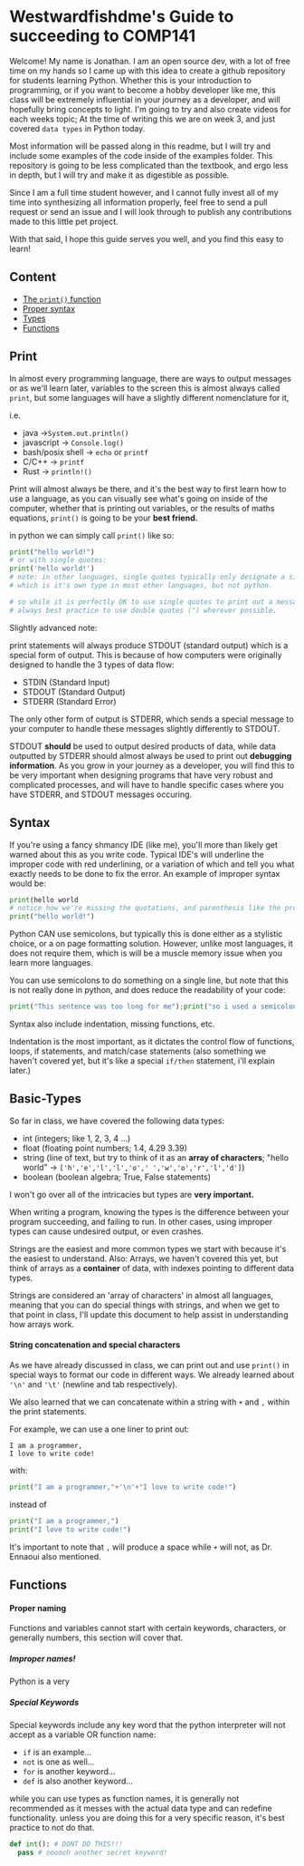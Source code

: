 # Westwardfishdme's Guide to succeeding to COMP141

Welcome! My name is Jonathan. I am an open source dev, with a lot of free time 
on my hands so I came up with this idea to create a github repository for 
students learning Python. Whether this is your introduction to programming,
or if you want to become a hobby developer like me, this class will be 
extremely influential in your journey as a developer, and will hopefully bring concepts
to light. I'm going to try and also create videos for each weeks topic; At the time of
writing this we are on week 3, and just covered `data types` in Python today.

Most information will be passed along in this readme, but I will try and include some examples
of the code inside of the examples folder. This repository is going to be less complicated than
the textbook, and ergo less in depth, but I will try and make it as digestible as possible. 

Since I am a full time student however, and I cannot fully invest all of my time into synthesizing 
all information properly, feel free to send a pull request or send an issue and I will look through
to publish any contributions made to this little pet project.

With that said, I hope this guide serves you well, and you find this easy to learn!

## Content
- [The `print()` function](#print)
- [Proper syntax](#syntax)
- [Types](#basic-types)
- [Functions](#functions)

## Print 
In almost every programming language, there are ways to output messages or as we'll learn later, 
variables to the screen this is almost always called `print`, but some languages will have a slightly
different nomenclature for it, 

i.e. 
- java ->`System.out.println()` 
- javascript -> `Console.log()`
- bash/posix shell -> `echo` or `printf`
- C/C++ -> `printf`
- Rust -> `println!()`

Print will almost always be there, and it's the best way to first learn how to use a language, as you can visually
see what's going on inside of the computer, whether that is printing out variables, or the results of maths 
equations, `print()` is going to be your __best friend.__

in python we can simply call `print()` like so:

```py
print("hello world!")
# or with single quotes:
print('hello world!')
# note: in other languages, single quotes typically only designate a single character,
# which is it's own type in most other languages, but not python.

# so while it is perfectly OK to use single quotes to print out a message, it is almost
# always best practice to use double quotes (") wherever possible.
```

Slightly advanced note: 

print statements will always produce STDOUT (standard output) which is a special form of output.
This is because of how computers were originally designed to handle the 3 types of data flow:
- STDIN (Standard Input)
- STDOUT (Standard Output)
- STDERR (Standard Error)

The only other form of output is STDERR, which sends a special message to your computer to handle these messages
slightly differently to STDOUT. 

STDOUT **should** be used to output desired products of data, while data outputted by STDERR should almost always
be used to print out **debugging information**. As you grow in your journey as a developer, you will find this to be very important
when designing programs that have very robust and complicated processes, and will have to handle specific cases
where you have STDERR, and STDOUT messages occuring.

## Syntax
If you're using a fancy shmancy IDE (like me), you'll more than likely get warned about this as you write code.
Typical IDE's will underline the improper code with red underlining, or a variation of which and tell you what
exactly needs to be done to fix the error. An example of improper syntax would be:

```py
print(hello world
# notice how we're missing the quotations, and parenthesis like the proper output:
print("hello world!")
```
Python CAN use semicolons, but typically this is done either as a stylistic choice, or a on page formatting solution.
However, unlike most languages, it does not require them, which is will be a muscle memory issue when you learn more languages.

You can use semicolons to do something on a single line, but note that this is not really done in python, and does
reduce the readability of your code:
```py
print("This sentence was too long for me");print("so i used a semicolon for another print statement.")
```
Syntax also include indentation, missing functions, etc.

Indentation is the most important, as it dictates the control flow of functions, loops, if statements, and match/case
statements (also something we haven't covered yet, but it's like a special `if/then` statement, i'll explain later.) 

## Basic-Types
So far in class, we have covered the following data types:
- int (integers; like 1, 2, 3, 4 ...) 
- float (floating point numbers; 1.4, 4.29 3.39)
- string (line of text, but try to think of it as an **array of characters**; "hello world" -> `['h','e','l','l','o',' ','w','o','r','l','d']`)
- boolean (boolean algebra; True, False statements)

I won't go over all of the intricacies but types are **very important.**

When writing a program, knowing the types is the difference between your program succeeding, and failing
to run. In other cases, using improper types can cause undesired output, or even crashes.

Strings are the easiest and more common types we start with because it's the easiest to understand.
Also: Arrays, we haven't covered this yet, but think of arrays as a **container** of data, with indexes pointing
to different data types. 

Strings are considered an 'array of characters' in almost all languages, meaning that you can do special things with strings,
and when we get to that point in class, I'll update this document to help assist in understanding how arrays work.


#### String concatenation and special characters
As we have already discussed in class, we can print out and use `print()` in special ways to format our
code in different ways. We already learned about `'\n'` and `'\t'` (newline and tab respectively).

We also learned that we can concatenate within a string with `+` and `,` within the print statements.

For example, we can use a one liner to print out:
```
I am a programmer,
I love to write code!
```
with: 
```py
print("I am a programmer,"+'\n'+"I love to write code!")
```
instead of 
```py
print("I am a programmer,")
print("I love to write code!")

```
It's important to note that `,` will produce a space while `+` will not, as Dr. Ennaoui also mentioned.

## Functions 

#### Proper naming
Functions and variables cannot start with certain keywords, characters, or generally numbers, this section will cover that.
##### Improper names!
Python is a very 
##### Special Keywords
Special keywords include any key word that the python interpreter will not accept as a variable OR function name:
- `if` is an example...
- `not` is one as well...
- `for` is another keyword...
- `def` is also another keyword...

while you can use types as function names, it is generally not recommended as it messes with the actual data type and can redefine functionality.
unless you are doing this for a very specific reason, it's best practice to not do that.

```py
def int(): # DONT DO THIS!!!
  pass # oooooh another secret keyword!
``` 



